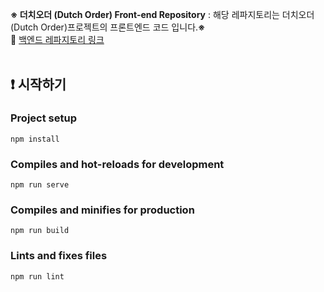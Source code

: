 **※ 더치오더 (Dutch Order) Front-end Repository** : 해당 레파지토리는 더치오더 (Dutch Order)프로젝트의 프론트엔드 코드 입니다.**※**
<br>
🔗 [백엔드 레파지토리 링크](https://github.com/djinii/DutchOrder_BE.git) <br><br>

## ❗️ 시작하기
### Project setup
```
npm install
```

### Compiles and hot-reloads for development
```
npm run serve
```

### Compiles and minifies for production
```
npm run build
```

### Lints and fixes files
```
npm run lint
```
